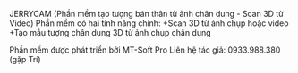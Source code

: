 JERRYCAM (Phần mềm tạo tượng bán thân từ ảnh chân dung - Scan 3D từ Video)
Phần mềm có hai tính năng chính:
   +Scan 3D từ ảnh chụp hoặc video 
   +Tạo mẫu tượng chân dung 3D từ ảnh chụp chân dung

Phần mềm được phát triển bởi MT-Soft Pro
Liên hệ tác giả: 0933.988.380 (gặp Trí)
